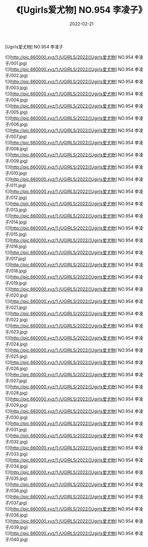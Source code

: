 ﻿---
layout: post
title:  《[Ugirls爱尤物] NO.954 李凌子》
date:   2022-02-21
img: http://pic.660000.xyz/1:/UGIRLS/2022/[Ugirls爱尤物] NO.954 李凌子/000.jpg
categories: [美女, 清纯, 唯美]
---

[Ugirls爱尤物] NO.954 李凌子

 ![](http://pic.660000.xyz/1:/UGIRLS/2022/[Ugirls爱尤物] NO.954 李凌子/001.jpg) <br>![](http://pic.660000.xyz/1:/UGIRLS/2022/[Ugirls爱尤物] NO.954 李凌子/002.jpg) <br>![](http://pic.660000.xyz/1:/UGIRLS/2022/[Ugirls爱尤物] NO.954 李凌子/003.jpg) <br>![](http://pic.660000.xyz/1:/UGIRLS/2022/[Ugirls爱尤物] NO.954 李凌子/004.jpg) <br>![](http://pic.660000.xyz/1:/UGIRLS/2022/[Ugirls爱尤物] NO.954 李凌子/005.jpg) <br>![](http://pic.660000.xyz/1:/UGIRLS/2022/[Ugirls爱尤物] NO.954 李凌子/006.jpg) <br>![](http://pic.660000.xyz/1:/UGIRLS/2022/[Ugirls爱尤物] NO.954 李凌子/007.jpg) <br>![](http://pic.660000.xyz/1:/UGIRLS/2022/[Ugirls爱尤物] NO.954 李凌子/008.jpg) <br>![](http://pic.660000.xyz/1:/UGIRLS/2022/[Ugirls爱尤物] NO.954 李凌子/009.jpg) <br>![](http://pic.660000.xyz/1:/UGIRLS/2022/[Ugirls爱尤物] NO.954 李凌子/010.jpg) <br>![](http://pic.660000.xyz/1:/UGIRLS/2022/[Ugirls爱尤物] NO.954 李凌子/011.jpg) <br>![](http://pic.660000.xyz/1:/UGIRLS/2022/[Ugirls爱尤物] NO.954 李凌子/012.jpg) <br>![](http://pic.660000.xyz/1:/UGIRLS/2022/[Ugirls爱尤物] NO.954 李凌子/013.jpg) <br>![](http://pic.660000.xyz/1:/UGIRLS/2022/[Ugirls爱尤物] NO.954 李凌子/014.jpg) <br>![](http://pic.660000.xyz/1:/UGIRLS/2022/[Ugirls爱尤物] NO.954 李凌子/015.jpg) <br>![](http://pic.660000.xyz/1:/UGIRLS/2022/[Ugirls爱尤物] NO.954 李凌子/016.jpg) <br>![](http://pic.660000.xyz/1:/UGIRLS/2022/[Ugirls爱尤物] NO.954 李凌子/017.jpg) <br>![](http://pic.660000.xyz/1:/UGIRLS/2022/[Ugirls爱尤物] NO.954 李凌子/018.jpg) <br>![](http://pic.660000.xyz/1:/UGIRLS/2022/[Ugirls爱尤物] NO.954 李凌子/019.jpg) <br>![](http://pic.660000.xyz/1:/UGIRLS/2022/[Ugirls爱尤物] NO.954 李凌子/020.jpg) <br>![](http://pic.660000.xyz/1:/UGIRLS/2022/[Ugirls爱尤物] NO.954 李凌子/021.jpg) <br>![](http://pic.660000.xyz/1:/UGIRLS/2022/[Ugirls爱尤物] NO.954 李凌子/022.jpg) <br>![](http://pic.660000.xyz/1:/UGIRLS/2022/[Ugirls爱尤物] NO.954 李凌子/023.jpg) <br>![](http://pic.660000.xyz/1:/UGIRLS/2022/[Ugirls爱尤物] NO.954 李凌子/024.jpg) <br>![](http://pic.660000.xyz/1:/UGIRLS/2022/[Ugirls爱尤物] NO.954 李凌子/025.jpg) <br>![](http://pic.660000.xyz/1:/UGIRLS/2022/[Ugirls爱尤物] NO.954 李凌子/026.jpg) <br>![](http://pic.660000.xyz/1:/UGIRLS/2022/[Ugirls爱尤物] NO.954 李凌子/027.jpg) <br>![](http://pic.660000.xyz/1:/UGIRLS/2022/[Ugirls爱尤物] NO.954 李凌子/028.jpg) <br>![](http://pic.660000.xyz/1:/UGIRLS/2022/[Ugirls爱尤物] NO.954 李凌子/029.jpg) <br>![](http://pic.660000.xyz/1:/UGIRLS/2022/[Ugirls爱尤物] NO.954 李凌子/030.jpg) <br>![](http://pic.660000.xyz/1:/UGIRLS/2022/[Ugirls爱尤物] NO.954 李凌子/031.jpg) <br>![](http://pic.660000.xyz/1:/UGIRLS/2022/[Ugirls爱尤物] NO.954 李凌子/032.jpg) <br>![](http://pic.660000.xyz/1:/UGIRLS/2022/[Ugirls爱尤物] NO.954 李凌子/033.jpg) <br>![](http://pic.660000.xyz/1:/UGIRLS/2022/[Ugirls爱尤物] NO.954 李凌子/034.jpg) <br>![](http://pic.660000.xyz/1:/UGIRLS/2022/[Ugirls爱尤物] NO.954 李凌子/035.jpg) <br>![](http://pic.660000.xyz/1:/UGIRLS/2022/[Ugirls爱尤物] NO.954 李凌子/036.jpg) <br>![](http://pic.660000.xyz/1:/UGIRLS/2022/[Ugirls爱尤物] NO.954 李凌子/037.jpg) <br>![](http://pic.660000.xyz/1:/UGIRLS/2022/[Ugirls爱尤物] NO.954 李凌子/038.jpg) <br>![](http://pic.660000.xyz/1:/UGIRLS/2022/[Ugirls爱尤物] NO.954 李凌子/039.jpg) <br>![](http://pic.660000.xyz/1:/UGIRLS/2022/[Ugirls爱尤物] NO.954 李凌子/040.jpg) <br>